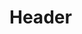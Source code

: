 <!-- TITLE: Small Rope Trap -->
<!-- SUBTITLE: Place a trap that will ensnare whatever wanders over it. -->

# Header
